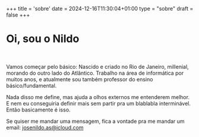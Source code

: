 +++
title = 'sobre'
date = 2024-12-16T11:30:04+01:00
type = "sobre"
draft = false
+++

# Oi, sou o Nildo

<br>

Vamos começar pelo básico: Nascido e criado no Rio de Janeiro, millenial, morando do outro lado do Atlântico. Trabalho na área de informática por muitos anos, e atualmente sou também professor do ensino básico/fundamental.

Nada disso me define, mas ajuda a olhos externos me entenderem melhor. E nem eu conseguiria definir mais sem partir pra um blablabla interminável. Então basicamente é isso.

Se quiser me mandar uma mensagem, fica a vontade pra me mandar um email: josenildo.as@icloud.com